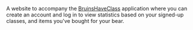 A website to accompany the [BruinsHaveClass]([https://example.com](https://github.com/aroy23/BruinsHaveClass)) application where you can create an account and log in to view statistics based on your signed-up classes, and items you've bought for your bear.
